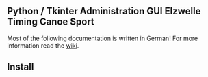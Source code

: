 ## Python / Tkinter Administration GUI Elzwelle Timing Canoe Sport

Most of the following documentation is written in German!
For more information read the [wiki](https://github.com/filou56/Elzwelle_Admin/wiki).

## Install

